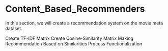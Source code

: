# Content_Based_Recommenders
In this section, we will create a recommendation system on the movie meta dataset.

Create TF-IDF Matrix
Create Cosine-Similarity Matrix
Making Recommendation Based on Similarities
Process Functionalization
